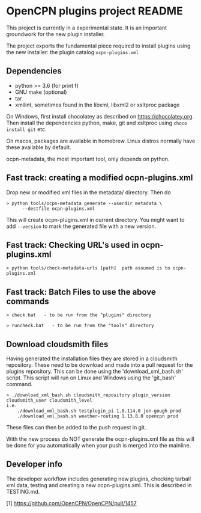 OpenCPN plugins project README
===============================

This project is currently in a experimental state. It is an important
groundwork for the new plugin installer.

The project exports the fundamental piece required to install plugins using
the new installer: the plugin catalog `ocpn-plugins.xml`

Dependencies
------------

  - python >= 3.6    (for print f)
  - GNU make (optional)
  - tar
  - xmllint, sometimes found in the libxml, libxml2  or xsltproc package

On Windows, first install chocolatey as described on https://chocolatey.org.
Then install the dependencies python,  make,  git  and xsltproc using
`choco install git` etc.

On macos, packages are available in homebrew. Linux distros normally have these
available by default.

ocpn-metadata, the most important tool, only depends on python.


Fast track: creating a modified ocpn-plugins.xml
------------------------------------------------

Drop new or modified xml files in the metadata/ directory. Then do

    > python tools/ocpn-metadata generate --userdir metadata \
          --destfile ocpn-plugins.xml

This will create ocpn-plugins.xml in current directory. You might want to add
```--version``` to mark the generated file with a new version.


Fast track: Checking URL's used in ocpn-plugins.xml
------------------------------------------------

    > python tools/check-metadata-urls [path]  path assumed is to ocpn-plugins.xml
	

Fast track: Batch Files to use the above commands
------------------------------------------------

    > check.bat   - to be run from the "plugins" directory

    > runcheck.bat   - to be run from the "tools" directory


Download cloudsmith files
-------------------------

Having generated the installation files they are stored in a cloudsmith repository. These need
to be download and made into a pull request for the plugins repository. This can be done using
the 'download_xml_bash.sh' script. This script will run on Linux and Windows using the 'git_bash'
command.
	
	> ./download_xml_bash.sh cloudsmith_repository plugin_version cloudsmith_user cloudsmith_level
	i.e. 
		./download_xml_bash.sh testplugin_pi 1.0.114.0 jon-gough prod
		./download_xml_bash.sh weather-routing 1.13.8.0 opencpn prod

These files can then be added to the push request in git. 

With the new process do NOT generate the ocpn-plugins.xml file as this will be done for you
automatically when your push is merged into the mainline.


Developer info
--------------

The developer workflow includes generating new plugins, checking tarball
xml data, testing  and creating a new ocpn-plugins.xml. This is described
in TESTING.md.


[1] https://github.com/OpenCPN/OpenCPN/pull/1457
